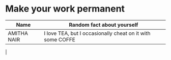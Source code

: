 # Make your work permanent

| Name        | Random fact about yourself     |
|-------------|--------|
| AMITHA NAIR      | I love TEA, but I occasionally cheat on it with some COFFE
|
